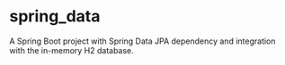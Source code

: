 # spring_data
A Spring Boot project with Spring Data JPA dependency and integration with the in-memory H2 database.
